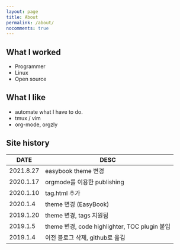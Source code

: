```yaml
---
layout: page
title: About
permalink: /about/
nocomments: true
---
```


## What I worked
* Programmer
* Linux
* Open source

## What I like
* automate what I have to do.
* tmux / vim
* org-mode, orgzly

## Site history

| DATE      | DESC                                          |
|-----------|-----------------------------------------------|
| 2021.8.27 | easybook theme 변경                           |
| 2020.1.17 | orgmode를 이용한 publishing                   |
| 2020.1.10 | tag.html 추가                                 |
| 2020.1.4  | theme 변경 (EasyBook)                         |
| 2019.1.20 | theme 변경, tags 지원됨                       |
| 2019.1.5  | theme 변경, code highlighter, TOC plugin 붙임 |
| 2019.1.4  | 이전 블로그 삭제, github로 옮김               |
